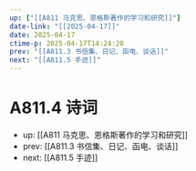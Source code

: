 ```yaml
---
up: ["[[A811 马克思、恩格斯著作的学习和研究]]"]
date-link: "[[2025-04-17]]"
date: 2025-04-17
ctime-p: 2025-04-17T14:24:28
prev: "[[A811.3 书信集、日记、函电、谈话]]"
next: "[[A811.5 手迹]]"
---
```


# A811.4 诗词

- up: [[A811 马克思、恩格斯著作的学习和研究]]
- prev: [[A811.3 书信集、日记、函电、谈话]]
- next: [[A811.5 手迹]]
